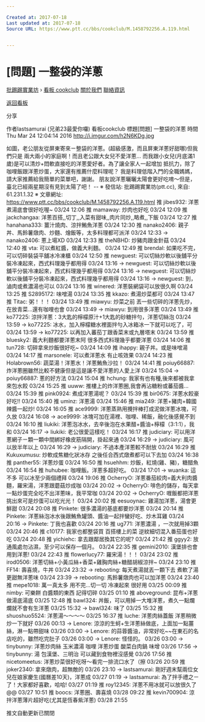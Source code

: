```yaml
---

Created at: 2017-07-18
Last updated at: 2017-07-18
Source URL: https://www.ptt.cc/bbs/cookclub/M.1458792256.A.119.html


---
```


# [問題] 一整袋的洋蔥


[批踢踢實業坊](https://www.ptt.cc/) › [看板 cookclub](https://www.ptt.cc/bbs/cookclub/index.html) [關於我們](https://www.ptt.cc/about.html) [聯絡資訊](https://www.ptt.cc/contact.html)

[返回看板](https://www.ptt.cc/bbs/cookclub/index.html)

分享

作者lastsamurai (兄弟23最愛你囉)
看板cookclub
標題\[問題\] 一整袋的洋蔥
時間Thu Mar 24 12:04:14 2016
<http://i.imgur.com/h2N6KDg.jpg>

如圖，老公朋友從屏東寄來ㄧ整袋的洋蔥。(超級感激，而且屏東洋蔥好甜哪)但我們只是 兩大兩小的家庭啊！而且老公跟大女兒不愛洋蔥... 而我跟小女兒(月底滿1歲)是可以清炒+悶軟直接吃的洋蔥愛好者。為了讓全家人一起增加 抵抗力，除了咖哩飯跟洋蔥炒蛋，大家還有推薦什麼料理呢？ 我是料理低階入門的全職媽媽，請大家推薦給我簡單的菜單吧，謝謝。 朋友說洋蔥曬曬太陽會更好吃唷～但是，臺北已經兩星期沒有見到太陽了吧！ -- ※ 發信站: 批踢踢實業坊(ptt.cc), 來自: 61.231.1.32 ※ 文章網址: <https://www.ptt.cc/bbs/cookclub/M.1458792256.A.119.html>
推 jibes932: 洋蔥煮湯底會很好吃喔~ 03/24 12:06
推 mamaway: 炒肉也好吃 03/24 12:09
推 jackchangaa: 洋蔥百搭,,切丁,,入菜有甜味,,肉片同炒,,略煮,,下飯 03/24 12:27
推 hanahana333: 薑汁燒肉、涼拌鮪魚洋蔥 03/24 12:30
推 nanako2406: 親子丼、馬鈴薯燉肉、炒麵、燴飯等，太多料理都可派洋 03/24 12:33
→ nanako2406: 蔥上場XD 03/24 12:33
推 theNBHD: 炒豬肉跟金針菇 03/24 12:40
推 vta: 可以煮紅醬，做義大利麵。 03/24 12:49
推 brendal: 如果吃不完，可以切碎裝袋平舖冰冷凍櫃 03/24 12:50
推 newguest: 可以切絲炒軟以後舖平分裝冷凍起來，西式料理幾乎都用得 03/24 13:16
→ newguest: 可以切絲炒軟以後舖平分裝冷凍起來，西式料理幾乎都用得 03/24 13:16
→ newguest: 可以切絲炒軟以後舖平分裝冷凍起來，西式料理幾乎都用得 03/24 13:16
→ newguest: 到，滷肉或煮濃湯也可以 03/24 13:16
推 winered: 洋蔥裝網袋可以放很久啊 03/24 13:25
推 S2895172: 味噌湯 03/24 13:35
推 kkazo: 煮湯炒菜都可 03/24 13:47
推 Titac: 粥！！！ 03/24 13:49
推 miawyu: 炒菜之前 丟一些切碎的洋蔥先炒，在放青菜…還有咖哩也會 03/24 13:49
→ miawyu: 到用很多洋蔥 03/24 13:49
推 ko77225: 涼拌洋蔥：3大匙的檸檬原汁+1大匙的砂糖拌勻，洋蔥切絲泡 03/24 13:59
→ ko77225: 冰水，加入檸檬糖水裡面拌勻入冰箱冰一下就可以吃了，可 03/24 13:59
→ ko77225: 以再加入蕃茄丁跟香菜末或九層塔末 03/24 13:59
推 bluesky2: 義大利麵都要洋蔥末阿 很多西式料理幾乎都要洋蔥 03/24 14:06
推 tun728: 切碎拿來炒飯很好吃~ 03/24 14:09
推 ihappy: 親子丼。或是味噌湯 03/24 14:17
推 marsonele: 可以煮洋蔥水 有止咳效果 03/24 14:23
推 Holabrown56: 蔬菜湯！洋蔥水！洋蔥鮪魚沙拉！ 03/24 14:41
推 poiuy66887: 炸洋蔥圈雖然比較不健康但是這是讓不愛洋蔥的人愛上洋 03/24 15:04
→ poiuy66887: 蔥的好方法 03/24 15:04
推 hchung: 我家有也有種,後來都被我拿來包水餃 03/24 15:25
推 uuww: 推樓上的炸洋蔥圈,我會再沾糖粉或蕃茄醬... 03/24 15:39
推 pink0924: 煮成洋蔥湯呢？ 03/24 15:39
推 bir0675: 洋蔥水餃豪好吃!! 03/24 15:40
推 uminz: 洋蔥湯 03/24 15:46
推 mia249: 洋蔥+豬肉+韓國辣醬一起炒! 03/24 16:05
推 ace9999: 洋蔥蒸熟用攪拌棒打成泥做洋蔥冰塊，可久放 03/24 16:08
→ ace9999: 冰塊可加在湯裡、咖哩、稀飯，融化後感覺不到 03/24 16:10
推 liukiki: 洋蔥泡冰水，去辛後泡在水果醋+醬油+檸檬（3:1:1），我和 03/24 16:17
→ liukiki: 老公很愛這樣吃！ 03/24 16:17
推 judiciary: 可以用洋蔥網子ㄧ顆一顆中間綁好橡皮筋隔開，掛起來通 03/24 16:29
→ judiciary: 風可以放半年以上 03/24 16:29
→ judiciary: 不過本產洋蔥較不耐放 03/24 16:29
推 Kukuxumusu: 炒軟成焦糖化狀冰存 之後任合西式燉煮都可以下去加 03/24 16:38
推 panther55: 洋蔥炒蛋 03/24 16:50
推 hsuehhm: 炒飯，紅燒(雞、豬)，糖醋魚 03/24 16:54
推 huhubee: 咖哩飯。洋蔥多超好吃。 03/24 17:01
→ wuanka: 這不多 可以冰至少兩個禮拜 03/24 19:06
推 OcherryO: 洋蔥番茄絞肉=義大利肉醬麵，羅宋湯，洋蔥跟蘑菇炒成咖 03/24 20:02
→ OcherryO: 啡色的儲存，每天拿一點炒蛋完全吃不出洋蔥味，我平常咖 03/24 20:02
→ OcherryO: 喱飯都把洋蔥挑出來可是炒蛋可以吃光光！ 03/24 20:02
推 eesuoynac: 雞湯加洋蔥，湯會更鮮甜 03/24 20:08
推 Pinkete: 很多濃湯的基底都要炒洋蔥 03/24 20:14
推 Pinkete: 洋蔥絲泡冰水後跟鮪魚罐頭、醬油一起拌蠻好吃、炒木耳雞 03/24 20:16
→ Pinkete: 丁我也喜歡 03/24 20:16
推 ug771: 洋蔥濃湯 ，一次就用掉3顆 03/24 20:46
推 c10177: 我家也都整袋買 百搭樓上的菜 逆紋細切混入番茄蛋也好吃 03/24 20:48
推 yichiehc: 拿去跟鄰居換其它的呢? 03/24 21:42
推 ggyy2: 放通風處勿沾濕，至少可以保存一個月。 03/24 22:35
推 gemini2010: 漢堡排也會用到洋蔥! 03/24 22:43
推 flowerlucy77: 羅宋湯！！！ 03/24 23:02
推 irod0506: 洋蔥切絲+小黃瓜絲+香菜+雞胸肉絲+糖醋胡椒涼拌~ 03/24 23:10
推 FF14: 壽喜燒，牛丼 03/24 23:32
→ rebooting: 每天煮湯就丟一顆下去 煮軟了湯更甜無洋蔥味 03/24 23:39
→ rebooting: 馬鈴薯燉肉也可以加洋蔥 03/24 23:40
推 mepe1018: 萬一真太多 用不完...切一切 冷凍起來 很好用 03/25 00:09
推 nimby: 可樂餅 白醬類的東西 記得切碎 03/25 01:10
推 aboveground: 昆布+洋蔥做湯底湯底 03/25 12:48
推 bawl324: 丼飯，可以用掉一大堆洋蔥，煮久一點爛爛就不會有生洋蔥 03/25 15:32
→ bawl324: 味了 03/25 15:32
推 shuoshuo5524: 洋蔥湯～～～～ 03/25 16:37
推 luche: 洋蔥肉絲蓋飯 洋蔥稍微炒一下就好 03/26 00:13
→ Lenore: 涼涼的生蚵+生洋蔥絲做底，上面加一點薑絲，淋一點帶甜味 03/26 03:00
→ Lenore: 的蒜蓉醬油，非常好吃~~在東石的名店吃的，雖然吃完肚子 03/26 03:00
→ Lenore: 怪怪的。 03/26 03:00
→ tinybunny: 洋蔥炒肉絲 玉米濃湯 咖哩 洋蔥炒蛋 酸菜白肉鍋 味增 03/26 17:56
→ tinybunny: 湯 包漢堡、三明治 可以藏到食物裡沒感覺 03/26 17:56
推 nicetomeetus: 洋蔥炒菜很好吃呀～看完一排流口水了（擦 03/26 20:59
推 joker2340: 拿來燉肉，超無敵的 03/26 23:10
→ lastsamurai: 剛好週末幫兩位女兒在娘家慶生(國曆差10天)，洋蔥成 03/27 01:19
→ lastsamurai: 為了拌手禮之ㄧ了！大家都好喜歡，哈哈! 03/27 01:19
推 roy12345: 洋蔥不用冰就可以放很久了@@ 03/27 10:51
推 boocs: 洋蔥圈、壽喜燒 03/28 09:22
推 kevin700904: 涼拌洋蔥薄片超好吃(尤其是恆春紫洋蔥) 03/28 21:55

推文自動更新已關閉

